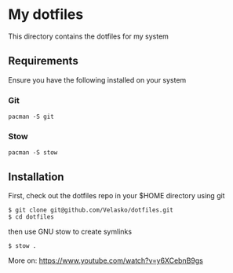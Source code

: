 # My dotfiles

This directory contains the dotfiles for my system

## Requirements

Ensure you have the following installed on your system

### Git

```
pacman -S git
```

### Stow

```
pacman -S stow
```

## Installation

First, check out the dotfiles repo in your $HOME directory using git

```
$ git clone git@github.com/Velasko/dotfiles.git
$ cd dotfiles
```

then use GNU stow to create symlinks

```
$ stow .
```

More on: https://www.youtube.com/watch?v=y6XCebnB9gs

